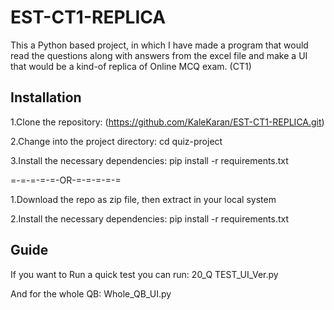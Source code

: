 # EST-CT1-REPLICA
This a Python based project, in which I have made a program that would read the questions along with answers from the excel file and make a UI that would be a kind-of replica of Online MCQ exam. (CT1)

## Installation
1.Clone the repository: (https://github.com/KaleKaran/EST-CT1-REPLICA.git)  

2.Change into the project directory: cd quiz-project  

3.Install the necessary dependencies: pip install -r requirements.txt  

=-=-=-=-=-OR-=-=-=-=-=
      
1.Download the repo as zip file, then extract in your local system

2.Install the necessary dependencies: pip install -r requirements.txt

## Guide
If you want to Run a quick test you can run: 20_Q TEST_UI_Ver.py  

And for the whole QB: Whole_QB_UI.py  
